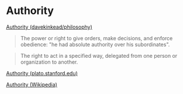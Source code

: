 # Authority

<a href="https://github.com/davekinkead/philosophy/blob/master/Authority.md" target="_blank">Authority (davekinkead/philosophy)</a>

> The power or right to give orders, make decisions, and enforce obedience: "he had absolute authority over his subordinates".

> The right to act in a specified way, delegated from one person or organization to another.

<a href="http://plato.stanford.edu/entries/authority/" target="_blank">Authority (plato.stanford.edu)</a>

<a href="https://en.wikipedia.org/wiki/Authority" target="_blank">Authority (Wikipedia)</a>
